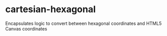 # cartesian-hexagonal
Encapsulates logic to convert between hexagonal coordinates and HTML5 Canvas coordinates
